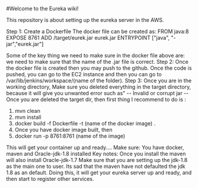 #Welcome to the Eureka wiki!

This repository is about setting up the eureka server in the AWS.

Step 1: Create a Dockerfile 
The docker file can be created as: 
FROM java:8
EXPOSE 8761
ADD /target/eurek.jar eurek.jar
ENTRYPOINT ["java", "-jar","eurek.jar"]

Some of the key thing we need to make sure in the docker file above are:
we need to make sure that the name of the .jar file is correct. 
Step 2:
Once the docker file is created then you may push to the github. 
Once the code is pushed, you can go to the EC2 instance and then you can go to /var/lib/jenkins/workspace/(name of the folder).
Step 3:
Once you are in the working directory, 
Make sure you deleted everything in the target directory, because it will give you unwanted error such as"
-- Invalid or corrupt jar --
Once you are deleted the target dir, then first thing I recommend to do is :
1. mvn clean
2. mvn install 
3. docker build -f Dockerfile -t (name of the docker image) .
4. Once you have docker image built, then 
5. docker run -p 8761:8761 (name of the image)

This will get your container up and ready.... 
Make sure:
You have docker, maven and Oracle-jdk-1.8 installed
Key notes:
Once you install the maven will also install Oracle-jdk-1.7
Make sure that you are setting up the jdk-1.8 as the main one to user.
Its sad that the maven have not defaulted the jdk 1.8 as an default.
Doing this, it will get your eureka server up and ready, and then start to register other services.
 


